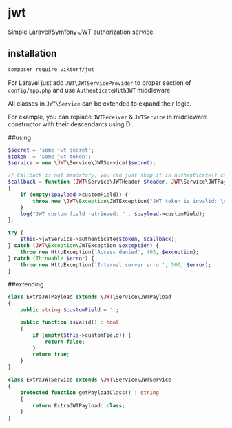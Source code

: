 # jwt
Simple Laravel/Symfony JWT authorization service

## installation
```bash
composer require viktorf/jwt
``` 
For Laravel just add `JWT\JWTServiceProvider` to proper section of `config/app.php` and use `AuthenticateWithJWT` middleware

All classes in `JWT\Service` can be extended to expand their logic.

For example, you can replace `JWTReceiver` & `JWTService` in middleware constructor with their descendants using DI.

##using

```php
$secret = 'some jwt secret';
$token  = 'some jwt token';
$service = new \JWT\Service\JWTService($secret);

// Callback is not mandatory, you can just skip it in authenticate() call
$callback = function (JWT\Service\JWTHeader $header, JWT\Service\JWTPayload $payload) 
{
    if (empty($payload->customField)) {
        throw new \JWT\Exception\JWTException("JWT token is invalid: \$payload->customField is needed");
    }
    log("JWT custom field retrieved: " . $payload->customField);
};

try {
    $this->jwtService->authenticate($token, $callback);
} catch (JWT\Exception\JWTException $exception) {
    throw new HttpException('Access denied', 403, $exception);
} catch (Throwable $error) {
    throw new HttpException('Internal server error', 500, $error);
}
```

##extending
```php
class ExtraJWTPayload extends \JWT\Service\JWTPayload
{
    public string $customField = '';

    public function isValid() : bool
    {
        if (empty($this->customField)) {
            return false;
        }
        return true;
    }
}

class ExtraJWTService extends \JWT\Service\JWTService
{
    protected function getPayloadClass() : string
    {
        return ExtraJWTPayload::class;
    }
}
```